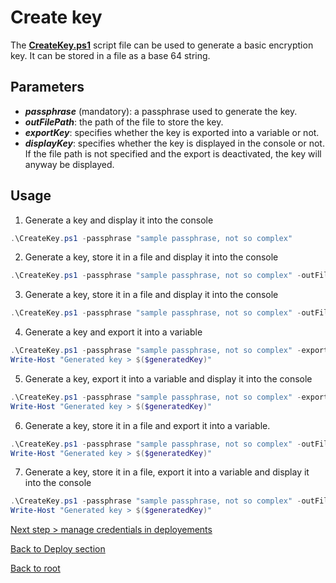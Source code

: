 # Create key

The **[CreateKey.ps1](https://github.com/EhRom/Puffix.SqlDevOps/blob/master/Deploy/Secrets/CreateKey.ps1)** script file can be used to generate a basic encryption key. It can be stored in a file as a base 64 string.

## Parameters

* ***passphrase*** (mandatory): a passphrase used to generate the key.
* ***outFilePath***: the path of the file to store the key.
* ***exportKey***: specifies whether the key is exported into a variable or not.
* ***displayKey***: specifies whether the key is displayed in the console or not. If the file path is not specified and the export is deactivated, the key will anyway be displayed.

## Usage

1. Generate a key and display it into the console
```powershell
.\CreateKey.ps1 -passphrase "sample passphrase, not so complex"
```

2. Generate a key, store it in a file and display it into the console
```powershell
.\CreateKey.ps1 -passphrase "sample passphrase, not so complex" -outFilePath keyfile.key
```

3. Generate a key, store it in a file and display it into the console
```powershell
.\CreateKey.ps1 -passphrase "sample passphrase, not so complex" -outFilePath keyfile.key -displayKey $true
```

4. Generate a key and export it into a variable
```powershell
.\CreateKey.ps1 -passphrase "sample passphrase, not so complex" -exportKey $true
Write-Host "Generated key > $($generatedKey)"
```

5. Generate a key, export it into a variable and display it into the console
```powershell
.\CreateKey.ps1 -passphrase "sample passphrase, not so complex" -exportKey $true -displayKey $true
Write-Host "Generated key > $($generatedKey)"
```

6. Generate a key, store it in a file and export it into a variable.
```powershell
.\CreateKey.ps1 -passphrase "sample passphrase, not so complex" -outFilePath keyfile.key -exportKey $true
Write-Host "Generated key > $($generatedKey)"
```

7. Generate a key, store it in a file, export it into a variable and display it into the console
```powershell
.\CreateKey.ps1 -passphrase "sample passphrase, not so complex" -outFilePath keyfile.key -exportKey $true -displayKey $true
Write-Host "Generated key > $($generatedKey)"
```

[Next step > manage credentials in deployements](https://github.com/EhRom/Puffix.SqlDevOps/blob/master/Deploy/Secrets/OpsCredentials.md)


[Back to Deploy section](https://github.com/EhRom/Puffix.SqlDevOps/tree/master/Deploy)

[Back to root](https://github.com/EhRom/Puffix.SqlDevOps)